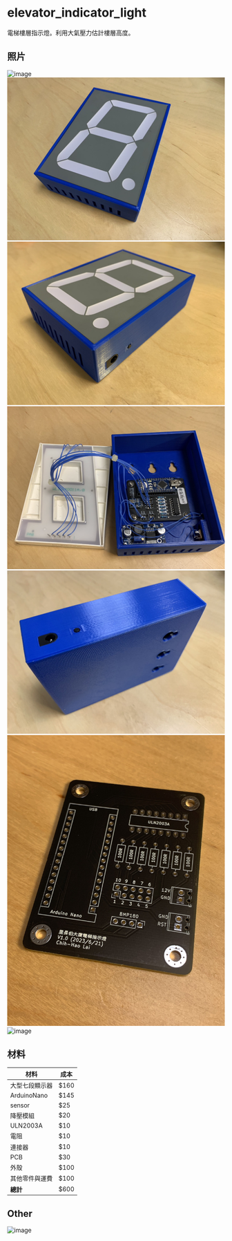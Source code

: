 # elevator_indicator_light
電梯樓層指示燈。利用大氣壓力估計樓層高度。

## 照片
![image](https://github.com/Chihhao/elevator_indicator_light/blob/main/image/IMG_6833.gif)
![image](https://github.com/Chihhao/elevator_indicator_light/blob/main/image/S__10305581_0.jpg)
![image](https://github.com/Chihhao/elevator_indicator_light/blob/main/image/S__10305579_0.jpg)
![image](https://github.com/Chihhao/elevator_indicator_light/blob/main/image/S__10305577_0.jpg)
![image](https://github.com/Chihhao/elevator_indicator_light/blob/main/image/S__10305580_0.jpg)
![image](https://github.com/Chihhao/elevator_indicator_light/blob/main/image/IMG_6718.jpg)
![image](https://github.com/Chihhao/elevator_indicator_light/blob/main/image/test.jpg)

## 材料
| 材料           | 成本 |
| -------------- | ---- |
| 大型七段顯示器 | $160 |
| ArduinoNano    | $145 |
| sensor         | $25  |
| 降壓模組       | $20  |
| ULN2003A       | $10  |
| 電阻           | $10  |
| 連接器         | $10  |
| PCB            | $30  |
| 外殼           | $100 |
| 其他零件與運費 | $100 |
| **總計**       | $600 |

## Other
![image](https://hackmd.io/_uploads/HyCjQ7fon.png)

